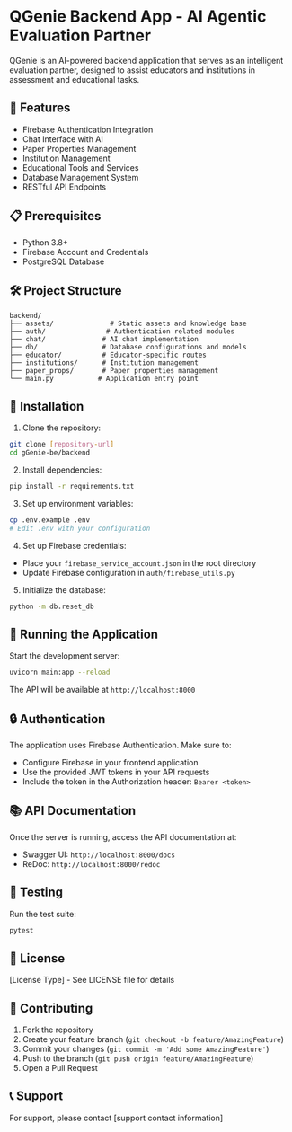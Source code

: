 # QGenie Backend App - AI Agentic Evaluation Partner

QGenie is an AI-powered backend application that serves as an intelligent evaluation partner, designed to assist educators and institutions in assessment and educational tasks.

## 🚀 Features

- Firebase Authentication Integration
- Chat Interface with AI
- Paper Properties Management
- Institution Management
- Educational Tools and Services
- Database Management System
- RESTful API Endpoints

## 📋 Prerequisites

- Python 3.8+
- Firebase Account and Credentials
- PostgreSQL Database

## 🛠️ Project Structure

```
backend/
├── assets/              # Static assets and knowledge base
├── auth/               # Authentication related modules
├── chat/              # AI chat implementation
├── db/                # Database configurations and models
├── educator/          # Educator-specific routes
├── institutions/      # Institution management
├── paper_props/       # Paper properties management
└── main.py           # Application entry point
```

## 🔧 Installation

1. Clone the repository:
```bash
git clone [repository-url]
cd gGenie-be/backend
```

2. Install dependencies:
```bash
pip install -r requirements.txt
```

3. Set up environment variables:
```bash
cp .env.example .env
# Edit .env with your configuration
```

4. Set up Firebase credentials:
- Place your `firebase_service_account.json` in the root directory
- Update Firebase configuration in `auth/firebase_utils.py`

5. Initialize the database:
```bash
python -m db.reset_db
```

## 🚀 Running the Application

Start the development server:

```bash
uvicorn main:app --reload
```

The API will be available at `http://localhost:8000`

## 🔒 Authentication

The application uses Firebase Authentication. Make sure to:
- Configure Firebase in your frontend application
- Use the provided JWT tokens in your API requests
- Include the token in the Authorization header: `Bearer <token>`

## 📚 API Documentation

Once the server is running, access the API documentation at:
- Swagger UI: `http://localhost:8000/docs`
- ReDoc: `http://localhost:8000/redoc`

## 🧪 Testing

Run the test suite:

```bash
pytest
```

## 📝 License

[License Type] - See LICENSE file for details

## 👥 Contributing

1. Fork the repository
2. Create your feature branch (`git checkout -b feature/AmazingFeature`)
3. Commit your changes (`git commit -m 'Add some AmazingFeature'`)
4. Push to the branch (`git push origin feature/AmazingFeature`)
5. Open a Pull Request

## 📞 Support

For support, please contact [support contact information] 